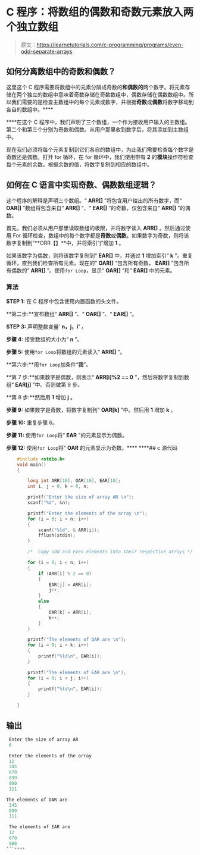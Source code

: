 # C 程序：将数组的偶数和奇数元素放入两个独立数组

> 原文：<https://learnetutorials.com/c-programming/programs/even-odd-separate-arrays>

## 如何分离数组中的奇数和偶数？

这里这个 C 程序需要将数组中的元素分隔成奇数的**和偶数的**两个数字。将元素存储在两个独立的数组中意味着奇数存储在奇数数组中，偶数存储在偶数数组中。所以我们需要的是检查主数组中的每个元素或数字，并根据**奇数**或**偶数**将数字移动到各自的数组中。****

 ****在这个 C 程序中，我们声明了三个数组，一个作为接收用户输入的主数组。第二个和第三个分别为奇数和偶数。从用户那里收到数字后，将其添加到主数组中。

现在我们必须将每个元素复制到它们各自的数组中，为此我们需要检查每个数字是奇数还是偶数。打开 for 循环，在 for 循环中，我们使用带有 **2** 的**模块**操作符检查每个元素的余数。根据余数的值，将数字复制到相应的数组中。

## 如何在 C 语言中实现奇数、偶数数组逻辑？

这个程序的解释是声明三个数组。“ **ARR[]** ”将包含用户给出的所有数字，而“ **OAR[]** ”数组将包含来自“ **ARR[]** ”、“ **EAR[]** ”的奇数，仅包含来自“ **ARR[]** ”的偶数。

首先，我们必须从用户那里读取数组的极限，并将数字读入 **ARR[]** 。然后通过使用 For 循环检查，数组中的每个数字都是**奇数**或**偶数**。如果数字为奇数，则将该数字复制到“**ORR【】**中，并将索引“j”增加 **1** 。

如果该数字为偶数，则将该数字复制到“ **EAR[]** 中，并通过 **1** 增加索引“ **k** ”。重复循环，直到我们检查所有元素。现在的“ **OAR[]** ”包含所有奇数， **EAR[]** ”包含所有偶数的“ **ARR[]** ”。使用`for Loop`，显示“ **OAR[]** ”和“ **EAR[]** 中的元素。

### 算法

**STEP 1:** 在 C 程序中包含使用内置函数的头文件。

**第二步:**宣布数组“ **ARR[]** ”、“ **OAR[]** ”、“ **EAR[]** ”。

**STEP 3:** 声明整数变量' **n，j，i'** 。

**步骤 4:** 接受数组的大小为“ **n** ”。

**步骤 5:** 使用`for Loop`将数组的元素读入“ **ARR[]** ”。

**第六步:**用`for Loop`加条件“**我**”。

**第 7 步:**如果数字是偶数，则表示“ **ARR[i]%2 == 0** ”，然后将数字复制到数组“ **EAR[j]** ”中。否则做第 9 步。

**第 8 步:**然后用 **1** 增加 **j** 。

**步骤 9:** 如果数字是奇数，将数字复制到“ **OAR[k]** ”中。然后用 **1** 增加 **k** 。

**步骤 10:** 重复步骤 6。

**步骤 11:** 使用`for Loop`将“ **EAR** ”的元素显示为偶数。

**步骤 12:** 使用`for Loop`将“ **OAR** 的元素显示为奇数。****  ****## c 源代码

```c
    #include <stdio.h>
    void main()
    {

        long int ARR[10], OAR[10], EAR[10];
        int i, j = 0, k = 0, n;

        printf("Enter the size of array AR \n");
        scanf("%d", &n);

        printf("Enter the elements of the array \n");
        for (i = 0; i < n; i++)
        {
            scanf("%ld", & ARR[i]);
            fflush(stdin);
        }

        /*  Copy odd and even elements into their respective arrays */

        for (i = 0; i < n; i++)
        {
            if (ARR[i] % 2 == 0)
            {
                EAR[j] = ARR[i];
                j++;
            }
            else
            {
                OAR[k] = ARR[i];
                k++;
            }
        }

        printf("The elements of OAR are \n");
        for (i = 0; i < k; i++)
        {
            printf("%ld\n", OAR[i]);
        }

        printf("The elements of EAR are \n");
        for (i = 0; i < j; i++)
        {
            printf("%ld\n", EAR[i]);
        }

    }

```

## 输出

```c
 Enter the size of array AR
 6

 Enter the elements of the array
 12
 345
 678
 899
 900
 111

The elements of OAR are
 345
 899
 111

 The elements of EAR are
 12
 678
 900
```****